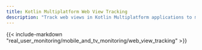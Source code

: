 ```yaml
---
title: Kotlin Multiplatform Web View Tracking
description: "Track web views in Kotlin Multiplatform applications to monitor performance and interactions between native and web content."
---
```


{{< include-markdown "real_user_monitoring/mobile_and_tv_monitoring/web_view_tracking" >}}
